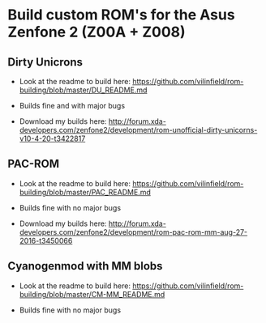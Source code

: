 # Build custom ROM's for the Asus Zenfone 2 (Z00A + Z008)

## Dirty Unicrons

- Look at the readme to build here: https://github.com/vilinfield/rom-building/blob/master/DU_README.md

- Builds fine and with major bugs

- Download my builds here: http://forum.xda-developers.com/zenfone2/development/rom-unofficial-dirty-unicorns-v10-4-20-t3422817

## PAC-ROM

- Look at the readme to build here: https://github.com/vilinfield/rom-building/blob/master/PAC_README.md

- Builds fine with no major bugs

- Download my builds here: http://forum.xda-developers.com/zenfone2/development/rom-pac-rom-mm-aug-27-2016-t3450066

## Cyanogenmod with MM blobs

- Look at the readme to build here: https://github.com/vilinfield/rom-building/blob/master/CM-MM_README.md

- Builds fine with no major bugs
